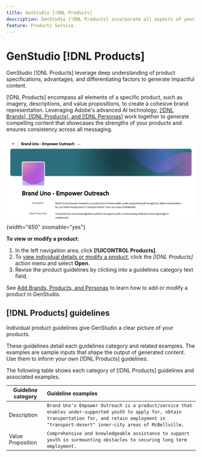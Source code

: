 ```yaml
---
title: GenStudio [!DNL Products]
description: GenStudio [!DNL Products] incorporate all aspects of your product—imagery, descriptions, and value propositions—to create relevant content that highlights product strengths and maintains consistency in product messaging.
feature: Products Service
---
```


# GenStudio [!DNL Products]

GenStudio [!DNL Products] leverage deep understanding of product specifications, advantages, and differentiating factors to generate impactful content.

[!DNL Products] encompass all elements of a specific product, such as imagery, descriptions, and value propositions, to create a cohesive brand representation. Leveraging Adobe's advanced AI technology, [[!DNL Brands], [!DNL Products], and [!DNL Personas]](/help/user-guide/references/overview.md) work together to generate compelling content that showcases the strengths of your products and ensures consistency across all messaging.

![[!DNL Products] guidelines in GenStudio](/help/assets/products-guidelines.png){width="650" zoomable="yes"}

**To view or modify a product**:

1. In the left navigation area, click **[!UICONTROL Products]**.
1. To [view individual details or modify a product](add-references.md#manage-products), click the _[!DNL Products]_ action menu and select **Open**.
1. Revise the product guidelines by clicking into a guidelines category text field.

See [Add Brands, Products, and Personas](add-references.md) to learn how to add or modify a product in GenStudio.

## [!DNL Products] guidelines

Individual product guidelines give GenStudio a clear picture of your products.

These guidelines detail each guidelines category and related examples. The examples are sample inputs that shape the output of generated content. Use them to inform your own [!DNL Products] guidelines.

The following table shows each category of [!DNL Products] guidelines and associated examples.

| Guideline category | Guideline examples |
| ------------------| :---------- |
| Description       | `Brand Uno's Empower Outreach is a product/service that enables under-supported youth to apply for, obtain transportation for, and retain employment in "transport-desert" inner-city areas of McBellville.` |
| Value Proposition        | `Comprehensive and knowledgeable assistance to support youth in surmounting obstacles to securing long term employment.` |

